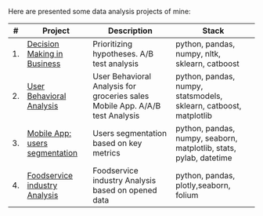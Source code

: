 Here are presented some data analysis projects of mine:


| #    | Project                | Description                                                     | Stack                                                        |
| ---- | ------------------------------------------------------------ | ------------------------------------------------------------ | ------------------------------------------------------------ |
| 1.   | [Decision Making in Business](https://github.com/RevGo59/R.Goldberg_Portfolio/tree/main/01.%20Decision%20Making%20in%20Business) | Prioritizing hypotheses. A/B test analysis | python, pandas, numpy, nltk, sklearn, catboost |
| 2.   | [User Behavioral Analysis](https://github.com/RevGo59/R.Goldberg_Portfolio/tree/main/02.%20User%20Behavioral%20Analysis) | User Behavioral Analysis for groceries sales Mobile App. A/A/B test Analysis | python, pandas, numpy, statsmodels, sklearn, catboost, matplotlib |
| 3.   | [ Mobile App: users segmentation](https://github.com/RevGo59/R.Goldberg_Portfolio/tree/main/03.%20Mobile%20App%3A%20Users%20Segmentation) | Users segmentation based on key metrics | python, pandas, numpy, seaborn, matplotlib, stats, pylab, datetime |
| 4.   | [ Foodservice industry Analysis](https://github.com/RevGo59/R.Goldberg_Portfolio/tree/main/04.%20Foodservice%20industry%20Analysis) | Foodservice industry Analysis based on opened data | python, pandas, plotly,seaborn, folium |

